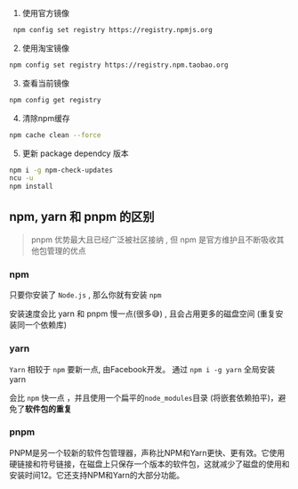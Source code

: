 
1. 使用官方镜像
```sh
 npm config set registry https://registry.npmjs.org
```

2. 使用淘宝镜像
```sh
npm config set registry https://registry.npm.taobao.org
```


3. 查看当前镜像
```sh
npm config get registry
```

4. 清除npm缓存
```sh
npm cache clean --force
```

5. 更新 package dependcy 版本
```sh
npm i -g npm-check-updates
ncu -u
npm install
```


## npm, yarn 和 pnpm 的区别

> pnpm 优势最大且已经广泛被社区接纳 , 但 npm 是官方维护且不断吸收其他包管理的优点 

### npm
只要你安装了 `Node.js` , 那么你就有安装 `npm` 

安装速度会比 yarn 和 pnpm 慢一点(很多😅) , 且会占用更多的磁盘空间 (重复安装同一个依赖库)


### yarn

`Yarn` 相较于 `npm` 要新一点, 由Facebook开发。 通过  `npm i -g yarn` 全局安装 yarn

会比 `npm` 快一点 ，并且使用一个扁平的`node_modules`目录 (将嵌套依赖拍平)，避免了**软件包的重复**



### pnpm

PNPM是另一个较新的软件包管理器，声称比NPM和Yarn更快、更有效。它使用硬链接和符号链接，在磁盘上只保存一个版本的软件包，这就减少了磁盘的使用和安装时间12。它还支持NPM和Yarn的大部分功能。